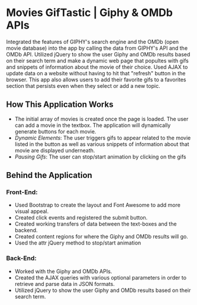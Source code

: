 # Movies GifTastic | Giphy & OMDb APIs
Integrated the features of GIPHY's search engine and the OMDb (open movie database) into the app by calling the data from GIPHY's API and the OMDb API. Utilized jQuery to show the user Giphy and OMDb results based on their search term and make a dynamic web page that popultes with gifs and snippets of information about the movie of their choice. Used AJAX to update data on a website without having to hit that "refresh" button in the browser. This app also allows users to add their favorite gifs to a favorites section that persists even when they select or add a new topic.

## How This Application Works

* The initial array of movies is created once the page is loaded. The user can add a movie in the textbox. The application will dynamically generate buttons for each movie.
* _Dynamic Elements_: The user triggers gifs to appear related to the movie listed in the button as well as various snippets of information about that movie are displayed underneath. 
* _Pausing Gifs_: The user can stop/start animation by clicking on the gifs

## Behind the Application

### Front-End:
* Used Bootstrap to create the layout and Font Awesome to add more visual appeal.
* Created click events and registered the submit button. 
* Created working transfers of data between the text-boxes and the backend. 
* Created content regions for where the Giphy and OMDb results will go. 
* Used the attr jQuery method to stop/start animation

### Back-End:
* Worked with the Giphy and OMDb APIs. 
* Created the AJAX queries with various optional parameters in order to retrieve and parse data in JSON formats. 
* Utilized jQuery to show the user Giphy and OMDb results based on their search term.

